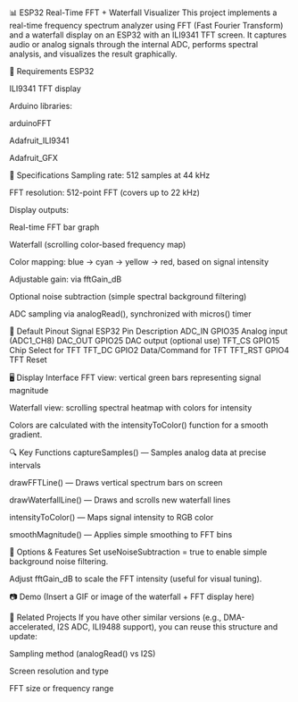📊 ESP32 Real-Time FFT + Waterfall Visualizer
This project implements a real-time frequency spectrum analyzer using FFT (Fast Fourier Transform) and a waterfall display on an ESP32 with an ILI9341 TFT screen. It captures audio or analog signals through the internal ADC, performs spectral analysis, and visualizes the result graphically.

🔧 Requirements
ESP32

ILI9341 TFT display

Arduino libraries:

arduinoFFT

Adafruit_ILI9341

Adafruit_GFX

📐 Specifications
Sampling rate: 512 samples at 44 kHz

FFT resolution: 512-point FFT (covers up to 22 kHz)

Display outputs:

Real-time FFT bar graph

Waterfall (scrolling color-based frequency map)

Color mapping: blue → cyan → yellow → red, based on signal intensity

Adjustable gain: via fftGain_dB

Optional noise subtraction (simple spectral background filtering)

ADC sampling via analogRead(), synchronized with micros() timer

📌 Default Pinout
Signal	ESP32 Pin	Description
ADC_IN	GPIO35	Analog input (ADC1_CH8)
DAC_OUT	GPIO25	DAC output (optional use)
TFT_CS	GPIO15	Chip Select for TFT
TFT_DC	GPIO2	Data/Command for TFT
TFT_RST	GPIO4	TFT Reset

🖥️ Display Interface
FFT view: vertical green bars representing signal magnitude

Waterfall view: scrolling spectral heatmap with colors for intensity

Colors are calculated with the intensityToColor() function for a smooth gradient.

🔍 Key Functions
captureSamples() — Samples analog data at precise intervals

drawFFTLine() — Draws vertical spectrum bars on screen

drawWaterfallLine() — Draws and scrolls new waterfall lines

intensityToColor() — Maps signal intensity to RGB color

smoothMagnitude() — Applies simple smoothing to FFT bins

🧪 Options & Features
Set useNoiseSubtraction = true to enable simple background noise filtering.

Adjust fftGain_dB to scale the FFT intensity (useful for visual tuning).

📷 Demo
(Insert a GIF or image of the waterfall + FFT display here)

📁 Related Projects
If you have other similar versions (e.g., DMA-accelerated, I2S ADC, ILI9488 support), you can reuse this structure and update:

Sampling method (analogRead() vs I2S)

Screen resolution and type

FFT size or frequency range

